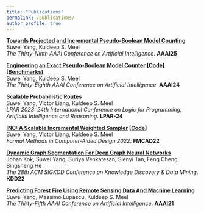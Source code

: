 ```yaml
---
title: "Publications"
permalink: /publications/
author_profile: true
---
```


<b>[Towards Projected and Incremental Pseudo-Boolean Model Counting](https://arxiv.org/abs/2412.14485)</b><br>
Suwei Yang, Kuldeep S. Meel <br>
<i>The Thirty-Ninth AAAI Conference on Artificial Intelligence</i>. <b>AAAI25</b>

<b>[Engineering an Exact Pseudo-Boolean Model Counter](https://arxiv.org/abs/2312.12341) [[Code](https://github.com/grab/pbcount)] [[Benchmarks](https://zenodo.org/records/10873359)]</b><br>
Suwei Yang, Kuldeep S. Meel <br>
<i>The Thirty-Eighth AAAI Conference on Artificial Intelligence</i>. <b>AAAI24</b>

<b>[Scalable Probabilistic Routes](https://arxiv.org/abs/2306.10736)</b><br>
Suwei Yang, Victor Liang, Kuldeep S. Meel <br>
<i>LPAR 2023: 24th International Conference on Logic for Programming, Artificial Intelligence and Reasoning</i>. <b>LPAR-24</b>

<b>[INC: A Scalable Incremental Weighted Sampler](https://arxiv.org/abs/2306.10824) [[Code](https://github.com/grab/inc-weighted-sampler)]</b><br>
Suwei Yang, Victor Liang, Kuldeep S. Meel <br>
<i>Formal Methods in Computer-Aided Design 2022</i>. <b>FMCAD22</b>

<b>[Dynamic Graph Segmentation For Deep Graph Neural Networks](https://dl.acm.org/doi/abs/10.1145/3534678.3539111)</b><br>
Johan Kok, Suwei Yang, Suriya Venkatesan, Sienyi Tan, Feng Cheng, Bingsheng He <br>
<i>The 28th ACM SIGKDD Conference on Knowledge Discovery & Data Mining</i>. <b>KDD22</b>

<b>[Predicting Forest Fire Using Remote Sensing Data And Machine Learning](https://arxiv.org/abs/2101.01975)</b><br>
Suwei Yang, Massimo Lupascu, Kuldeep S. Meel <br>
<i>The Thirty-Fifth AAAI Conference on Artificial Intelligence</i>. <b>AAAI21</b>
